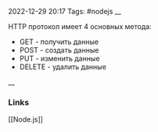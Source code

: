 2022-12-29 20:17
Tags: #nodejs
__

HTTP протокол имеет 4 основных метода:
- GET - получить данные
- POST - создать данные
- PUT - изменить данные
- DELETE - удалить данные

__
### Links
[[Node.js]]
